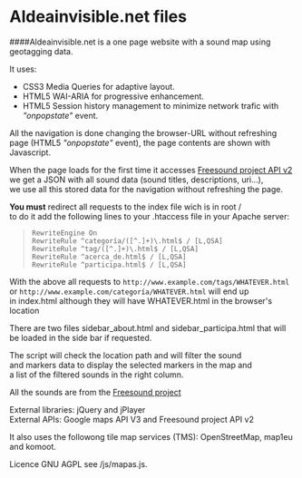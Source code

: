 Aldeainvisible.net files
==================
####Aldeainvisible.net is a one page website with a sound map using geotagging data.  

It uses:
 - CSS3 Media Queries for adaptive layout.
 - HTML5 WAI-ARIA for progressive enhancement.
 - HTML5 Session history management to minimize network trafic with _"onpopstate"_ event.

All the navigation is done changing the browser-URL without refreshing  
page (HTML5 _"onpopstate"_ event), the page contents are shown with Javascript.  

When the page loads for the first time it accesses [Freesound project API v2](http://www.freesound.org/docs/api/)  
we get a JSON with all sound data (sound titles, descriptions, uri...),  
we use all this stored data for the navigation without refreshing the page.  



__You must__ redirect all requests to the index file wich is in root /  
to do it add the following lines to your .htaccess file in your Apache server:  

> `RewriteEngine On`  
> `RewriteRule ^categoría/([^.]+)\.html$ / [L,QSA]`  
> `RewriteRule ^tag/([^.]+)\.html$ / [L,QSA]`  
> `RewriteRule ^acerca_de.html$ / [L,QSA]`  
> `RewriteRule ^participa.html$ / [L,QSA]`  

With the above all requests to `http://www.example.com/tags/WHATEVER.html`  
or `http://www.example.com/categoría/WHATEVER.html` will end up  
in index.html although they will have WHATEVER.html in the browser's location   

There are two files sidebar_about.html and sidebar_participa.html that will be loaded in the side bar if requested.

The script will check the location path and will filter the sound  
and markers data to display the selected markers in the map and  
a list of the filtered sounds in the right column.

All the sounds are from the [Freesound project](http://freesound.org)

External libraries: jQuery and jPlayer  
External APIs: Google maps API V3 and Freesound project API v2

It also uses the followong tile map services (TMS): OpenStreetMap, map1eu and komoot.

Licence GNU AGPL see /js/mapas.js.
